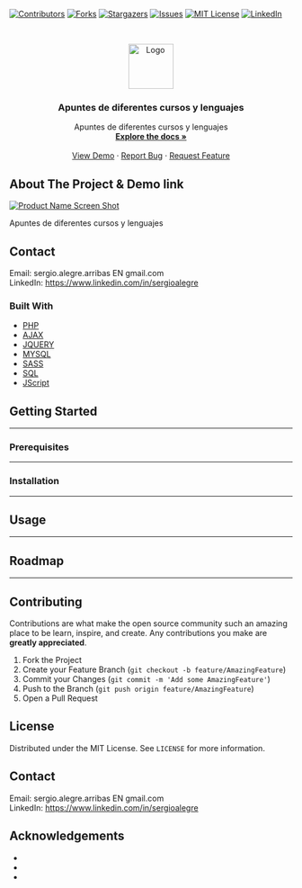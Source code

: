 <!--
REEMPLAZAR: repo, TITULO, DESCRIPCION, DESCRIPCION2, DEMO, TECNOLOGIAS
-->

[![Contributors][contributors-shield]][contributors-url]
[![Forks][forks-shield]][forks-url]
[![Stargazers][stars-shield]][stars-url]
[![Issues][issues-shield]][issues-url]
[![MIT License][license-shield]][license-url]
[![LinkedIn][linkedin-shield]][linkedin-url]



<!-- PROJECT LOGO -->
<br />
<p align="center">
  <a href="https://github.com/sergioalegre/repo">
    <img src="http://naarean.es/logo.JPG" alt="Logo" width="80" height="80">
  </a>

  <h3 align="center"><!-- TITULO -->Apuntes de diferentes cursos y lenguajes</h3>

  <p align="center">
    <!-- DESCRIPCION -->Apuntes de diferentes cursos y lenguajes
    <br />
    <a href="https://github.com/sergioalegre/__APUNTES"><strong>Explore the docs »</strong></a>
    <br />
    <br />
    <!-- DEMO --><a href="http://naarean.es/Programacion/__APUNTES/">View Demo</a>
    ·
    <a href="https://github.com/sergioalegre/repo/issues">Report Bug</a>
    ·
    <a href="https://github.com/sergioalegre/repo/issues">Request Feature</a>
  </p>
</p>


<!-- ABOUT THE PROJECT -->
## About The Project & Demo link
[![Product Name Screen Shot][product-screenshot]](http://naarean.es/Programacion/_BuscadorAJAX/captura.png)
<!-- DESCRIPCION2 --> <!-- DEMO -->
Apuntes de diferentes cursos y lenguajes


<!-- CONTACT -->
## Contact

Email: sergio.alegre.arribas EN gmail.com
<br>
LinkedIn: https://www.linkedin.com/in/sergioalegre


### Built With
<!-- TECNOLOGIAS -->
* [PHP](PHP)
* [AJAX](AJAX)
* [JQUERY](JQUERY)
* [MYSQL](MYSQL)
* [SASS](SASS)
* [SQL](SQL)
* [JScript](JScript)


<!-- GETTING STARTED -->
## Getting Started

---

### Prerequisites

---

### Installation
 
---

<!-- USAGE EXAMPLES -->
## Usage

---

<!-- ROADMAP -->
## Roadmap

---

<!-- CONTRIBUTING -->
## Contributing

Contributions are what make the open source community such an amazing place to be learn, inspire, and create. Any contributions you make are **greatly appreciated**.

1. Fork the Project
2. Create your Feature Branch (`git checkout -b feature/AmazingFeature`)
3. Commit your Changes (`git commit -m 'Add some AmazingFeature'`)
4. Push to the Branch (`git push origin feature/AmazingFeature`)
5. Open a Pull Request

<!-- LICENSE -->
## License

Distributed under the MIT License. See `LICENSE` for more information.

<!-- CONTACT -->
## Contact

Email: sergio.alegre.arribas EN gmail.com
<br>
LinkedIn: https://www.linkedin.com/in/sergioalegre


<!-- ACKNOWLEDGEMENTS -->
## Acknowledgements

* []()
* []()
* []()


<!-- MARKDOWN LINKS & IMAGES -->
<!-- https://www.markdownguide.org/basic-syntax/#reference-style-links -->
[contributors-shield]: https://img.shields.io/github/contributors/sergioalegre/Best-README-Template.svg?style=flat-square
[contributors-url]: https://github.com/sergioalegre/Best-README-Template/graphs/contributors
[forks-shield]: https://img.shields.io/github/forks/sergioalegre/Best-README-Template.svg?style=flat-square
[forks-url]: https://github.com/sergioalegre/Best-README-Template/network/members
[stars-shield]: https://img.shields.io/github/stars/sergioalegre/Best-README-Template.svg?style=flat-square
[stars-url]: https://github.com/sergioalegre/Best-README-Template/stargazers
[issues-shield]: https://img.shields.io/github/issues/sergioalegre/Best-README-Template.svg?style=flat-square
[issues-url]: https://github.com/sergioalegre/Best-README-Template/issues
[license-shield]: https://img.shields.io/github/license/sergioalegre/Best-README-Template.svg?style=flat-square
[license-url]: https://github.com/sergioalegre/Best-README-Template/blob/master/LICENSE.txt
[linkedin-shield]: https://img.shields.io/badge/-LinkedIn-black.svg?style=flat-square&logo=linkedin&colorB=555
[linkedin-url]: https://linkedin.com/in/sergioalegre
[product-screenshot]: images/screenshot.png
